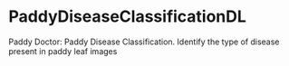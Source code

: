 # PaddyDiseaseClassificationDL
Paddy Doctor: Paddy Disease Classification. Identify the type of disease present in paddy leaf images
